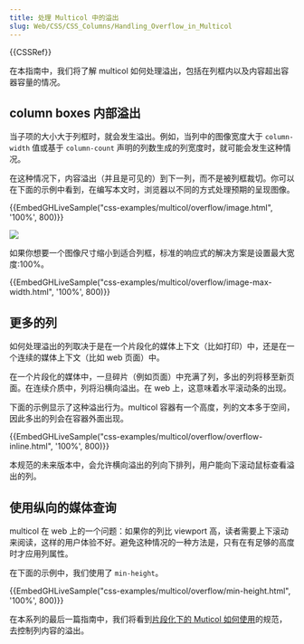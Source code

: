 ```yaml
---
title: 处理 Multicol 中的溢出
slug: Web/CSS/CSS_Columns/Handling_Overflow_in_Multicol
---
```


{{CSSRef}}

在本指南中，我们将了解 multicol 如何处理溢出，包括在列框内以及内容超出容器容量的情况。

## column boxes 内部溢出

当子项的大小大于列框时，就会发生溢出。例如，当列中的图像宽度大于 `column-width` 值或基于 `column-count` 声明的列数生成的列宽度时，就可能会发生这种情况。

在这种情况下，内容溢出（并且是可见的）到下一列，而不是被列框裁切。你可以在下面的示例中看到，在编写本文时，浏览器以不同的方式处理预期的呈现图像。

{{EmbedGHLiveSample("css-examples/multicol/overflow/image.html", '100%', 800)}}

![](image-overflow-multicol.png)

如果你想要一个图像尺寸缩小到适合列框，标准的响应式的解决方案是设置最大宽度:100%。

{{EmbedGHLiveSample("css-examples/multicol/overflow/image-max-width.html", '100%', 800)}}

## 更多的列

如何处理溢出的列取决于是在一个片段化的媒体上下文（比如打印）中，还是在一个连续的媒体上下文（比如 web 页面）中。

在一个片段化的媒体中，一旦碎片（例如页面）中充满了列，多出的列将移至新页面。在连续介质中，列将沿横向溢出。在 web 上，这意味着水平滚动条的出现。

下面的示例显示了这种溢出行为。multicol 容器有一个高度，列的文本多于空间，因此多出的列会在容器外面出现。

{{EmbedGHLiveSample("css-examples/multicol/overflow/overflow-inline.html", '100%', 800)}}

本规范的未来版本中，会允许横向溢出的列向下排列，用户能向下滚动鼠标查看溢出的列。

## 使用纵向的媒体查询

multicol 在 web 上的一个问题：如果你的列比 viewport 高，读者需要上下滚动来阅读，这样的用户体验不好。避免这种情况的一种方法是，只有在有足够的高度时才应用列属性。

在下面的示例中，我们使用了 `min-height`。

{{EmbedGHLiveSample("css-examples/multicol/overflow/min-height.html", '100%', 800)}}

在本系列的最后一篇指南中，我们将看到[片段化下的 Muticol 如何使用](/zh-CN/docs/Web/CSS/CSS_Columns/Handling_content_breaks_in_multicol)的规范，去控制列内容的溢出。
